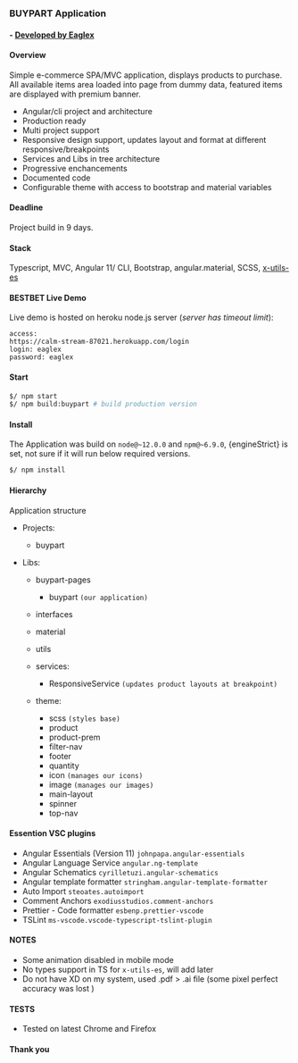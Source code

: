 ### BUYPART Application
#### - [ Developed by Eaglex ](http://eaglex.net)

#### Overview
Simple e-commerce SPA/MVC application, displays products to purchase. All available items area loaded into page from dummy data, featured items are displayed with premium banner.

* Angular/cli project and architecture
* Production ready
* Multi project support
* Responsive design support, updates layout and format at different responsive/breakpoints
* Services and Libs in tree architecture
* Progressive enchancements
* Documented code
* Configurable theme with access to bootstrap and material variables


#### Deadline
Project build in 9 days.


#### Stack
Typescript, MVC, Angular 11/ CLI, Bootstrap, angular.material, SCSS, [ x-utils-es ](https://www.npmjs.com/package/x-utils-es)



#### BESTBET Live Demo
Live demo is hosted on heroku node.js server (_server has timeout limit_):

```
access:
https://calm-stream-87021.herokuapp.com/login
login: eaglex
password: eaglex
```


#### Start
```sh
$/ npm start
$/ npm build:buypart # build production version
```


#### Install
The Application was build on `node@~12.0.0` and `npm@~6.9.0`, {engineStrict} is set, not sure if it will run below required versions.

```sh
$/ npm install
```


#### Hierarchy
Application structure

* Projects:
    * buypart
    
* Libs:
  * buypart-pages 
    * buypart `(our application)`
  * interfaces
  * material
  * utils
  * services:
    * ResponsiveService `(updates product layouts at breakpoint)`

  * theme:
    * scss `(styles base)`
    * product
    * product-prem
    * filter-nav
    * footer
    * quantity
    * icon `(manages our icons)`
    * image `(manages our images)`
    * main-layout
    * spinner
    * top-nav


#### Essention VSC plugins
- Angular Essentials (Version 11) `johnpapa.angular-essentials`
- Angular Language Service `angular.ng-template`
- Angular Schematics `cyrilletuzi.angular-schematics`
- Angular template formatter `stringham.angular-template-formatter`
- Auto Import `steoates.autoimport`
- Comment Anchors `exodiusstudios.comment-anchors`
- Prettier - Code formatter `esbenp.prettier-vscode`
- TSLint `ms-vscode.vscode-typescript-tslint-plugin`



#### NOTES
- Some animation disabled in mobile mode
- No types support in TS for `x-utils-es`, will add later
- Do not have XD on my system, used .pdf > .ai file (some pixel perfect accuracy was lost )


#### TESTS
- Tested on latest Chrome and Firefox


#### Thank you
